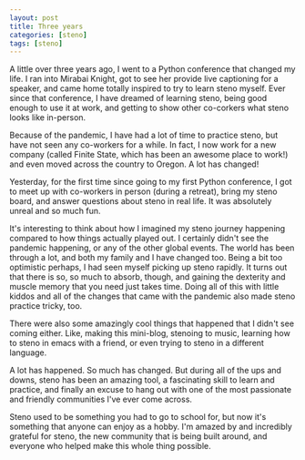 ```yaml
---
layout: post
title: Three years
categories: [steno]
tags: [steno]
---
```


A little over three years ago, I went to a Python conference that changed my life. I ran into Mirabai Knight, got to see her provide live captioning for a speaker, and came home totally inspired to try to learn steno myself. Ever since that conference, I have dreamed of learning steno, being good enough to use it at work, and getting to show other co-corkers what steno looks like in-person.

Because of the pandemic, I have had a lot of time to practice steno, but have not seen any co-workers for a while. In fact, I now work for a new company (called Finite State, which has been an awesome place to work!) and even moved across the country to Oregon. A lot has changed!

Yesterday, for the first time since going to my first Python conference, I got to meet up with co-workers in person (during a retreat), bring my steno board, and answer questions about steno in real life. It was absolutely unreal and so much fun.

It's interesting to think about how I imagined my steno journey happening compared to how things actually played out. I certainly didn't see the pandemic happening, or any of the other global events. The world has been through a lot, and both my family and I have changed too. Being a bit too optimistic perhaps, I had seen myself picking up steno rapidly. It turns out that there is so, so much to absorb, though, and gaining the dexterity and muscle memory that you need just takes time. Doing all of this with little kiddos and all of the changes that came with the pandemic also made steno practice tricky, too.

There were also some amazingly cool things that happened that I didn't see coming either. Like, making this mini-blog, stenoing to music, learning how to steno in emacs with a friend, or even trying to steno in a different language.

A lot has happened. So much has changed. But during all of the ups and downs, steno has been an amazing tool, a fascinating skill to learn and practice, and finally an excuse to hang out with one of the most passionate and friendly communities I've ever come across.

Steno used to be something you had to go to school for, but now it's something that anyone can enjoy as a hobby. I'm amazed by and incredibly grateful for steno, the new community that is being built around, and everyone who helped make this whole thing possible.
